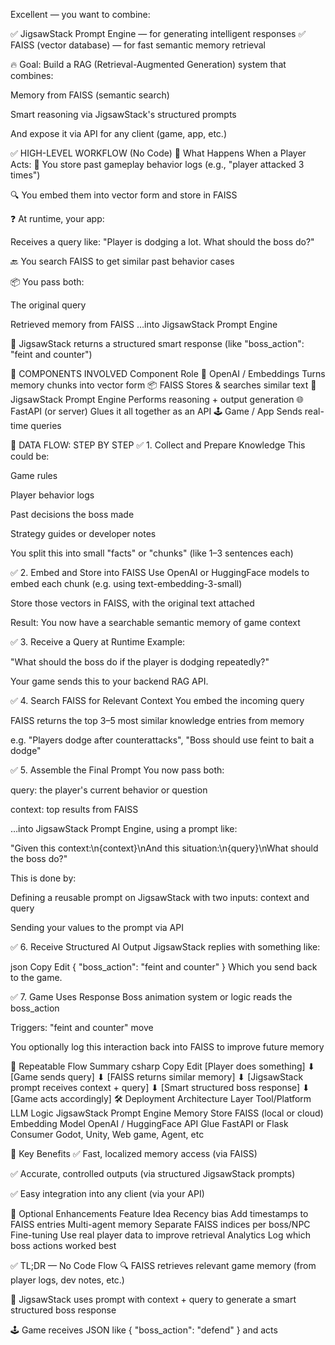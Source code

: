 Excellent — you want to combine:

✅ JigsawStack Prompt Engine — for generating intelligent responses
✅ FAISS (vector database) — for fast semantic memory retrieval

🔥 Goal:
Build a RAG (Retrieval-Augmented Generation) system that combines:

Memory from FAISS (semantic search)

Smart reasoning via JigsawStack's structured prompts

And expose it via API for any client (game, app, etc.)

✅ HIGH-LEVEL WORKFLOW (No Code)
🔁 What Happens When a Player Acts:
🧠 You store past gameplay behavior logs (e.g., "player attacked 3 times")

🔍 You embed them into vector form and store in FAISS

❓ At runtime, your app:

Receives a query like: "Player is dodging a lot. What should the boss do?"

🔙 You search FAISS to get similar past behavior cases

📦 You pass both:

The original query

Retrieved memory from FAISS
…into JigsawStack Prompt Engine

🤖 JigsawStack returns a structured smart response (like "boss_action": "feint and counter")

🧩 COMPONENTS INVOLVED
Component	Role
🔡 OpenAI / Embeddings	Turns memory chunks into vector form
📦 FAISS	Stores & searches similar text
🧠 JigsawStack Prompt Engine	Performs reasoning + output generation
🌐 FastAPI (or server)	Glues it all together as an API
🕹 Game / App	Sends real-time queries

🧠 DATA FLOW: STEP BY STEP
✅ 1. Collect and Prepare Knowledge
This could be:

Game rules

Player behavior logs

Past decisions the boss made

Strategy guides or developer notes

You split this into small "facts" or "chunks" (like 1–3 sentences each)

✅ 2. Embed and Store into FAISS
Use OpenAI or HuggingFace models to embed each chunk (e.g. using text-embedding-3-small)

Store those vectors in FAISS, with the original text attached

Result: You now have a searchable semantic memory of game context

✅ 3. Receive a Query at Runtime
Example:

"What should the boss do if the player is dodging repeatedly?"

Your game sends this to your backend RAG API.

✅ 4. Search FAISS for Relevant Context
You embed the incoming query

FAISS returns the top 3–5 most similar knowledge entries from memory

e.g. "Players dodge after counterattacks", "Boss should use feint to bait a dodge"

✅ 5. Assemble the Final Prompt
You now pass both:

query: the player's current behavior or question

context: top results from FAISS

…into JigsawStack Prompt Engine, using a prompt like:

"Given this context:\n{context}\nAnd this situation:\n{query}\nWhat should the boss do?"

This is done by:

Defining a reusable prompt on JigsawStack with two inputs: context and query

Sending your values to the prompt via API

✅ 6. Receive Structured AI Output
JigsawStack replies with something like:

json
Copy
Edit
{
  "boss_action": "feint and counter"
}
Which you send back to the game.

✅ 7. Game Uses Response
Boss animation system or logic reads the boss_action

Triggers: "feint and counter" move

You optionally log this interaction back into FAISS to improve future memory

🔄 Repeatable Flow Summary
csharp
Copy
Edit
[Player does something]
      ⬇
[Game sends query]
      ⬇
[FAISS returns similar memory]
      ⬇
[JigsawStack prompt receives context + query]
      ⬇
[Smart structured boss response]
      ⬇
[Game acts accordingly]
🛠 Deployment Architecture
Layer	Tool/Platform
LLM Logic	JigsawStack Prompt Engine
Memory Store	FAISS (local or cloud)
Embedding Model	OpenAI / HuggingFace
API Glue	FastAPI or Flask
Consumer	Godot, Unity, Web game, Agent, etc

📌 Key Benefits
✅ Fast, localized memory access (via FAISS)

✅ Accurate, controlled outputs (via structured JigsawStack prompts)

✅ Easy integration into any client (via your API)

🧰 Optional Enhancements
Feature	Idea
Recency bias	Add timestamps to FAISS entries
Multi-agent memory	Separate FAISS indices per boss/NPC
Fine-tuning	Use real player data to improve retrieval
Analytics	Log which boss actions worked best

✅ TL;DR — No Code Flow
🔍 FAISS retrieves relevant game memory (from player logs, dev notes, etc.)

🧠 JigsawStack uses prompt with context + query to generate a smart structured boss response

🕹 Game receives JSON like { "boss_action": "defend" } and acts